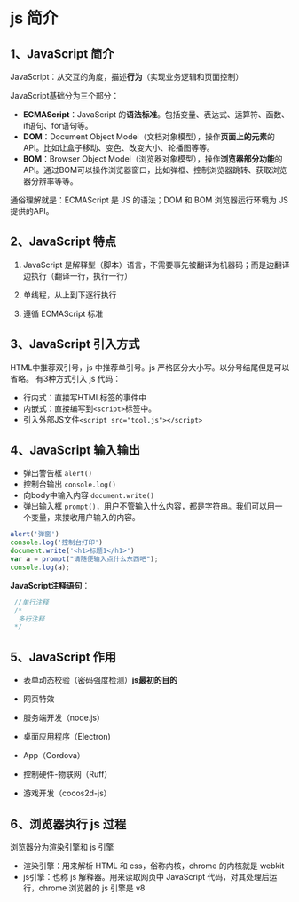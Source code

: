 # js 简介

## 1、JavaScript 简介

JavaScript：从交互的角度，描述**行为**（实现业务逻辑和页面控制）

JavaScript基础分为三个部分：

- **ECMAScript**：JavaScript 的**语法标准**。包括变量、表达式、运算符、函数、if语句、for语句等。
- **DOM**：Document Object Model（文档对象模型），操作**页面上的元素**的API。比如让盒子移动、变色、改变大小、轮播图等等。
- **BOM**：Browser Object Model（浏览器对象模型），操作**浏览器部分功能**的API。通过BOM可以操作浏览器窗口，比如弹框、控制浏览器跳转、获取浏览器分辨率等等。

通俗理解就是：ECMAScript 是 JS 的语法；DOM 和 BOM 浏览器运行环境为 JS提供的API。

## 2、JavaScript 特点

1. JavaScript 是解释型（脚本）语言，不需要事先被翻译为机器码；而是边翻译边执行（翻译一行，执行一行）

2. 单线程，从上到下逐行执行

3. 遵循 ECMAScript 标准

## 3、JavaScript 引入方式

HTML中推荐双引号，js 中推荐单引号。js 严格区分大小写。以分号结尾但是可以省略。
有3种方式引入 js 代码：

- 行内式：直接写HTML标签的事件中
- 内嵌式：直接编写到`<script>`标签中。
- 引入外部JS文件`<script src="tool.js"></script>`

## 4、JavaScript 输入输出

- 弹出警告框 `alert()`
- 控制台输出 `console.log()`
- 向body中输入内容 `document.write()`
- 弹出输入框 `prompt()`，用户不管输入什么内容，都是字符串。我们可以用一个变量，来接收用户输入的内容。

```js
alert('弹窗') 
console.log('控制台打印') 
document.write('<h1>标题1</h1>')
var a = prompt("请随便输入点什么东西吧");
console.log(a);
```

**JavaScript注释语句**：

```js
 //单行注释
 /*
  多行注释
 */
```

## 5、JavaScript 作用

- 表单动态校验（密码强度检测）**js最初的目的**

- 网页特效
- 服务端开发（node.js）
- 桌面应用程序（Electron)
- App（Cordova）
- 控制硬件-物联网（Ruff）
- 游戏开发（cocos2d-js）

## 6、浏览器执行 js 过程

浏览器分为渲染引擎和 js 引擎

- 渲染引擎：用来解析 HTML 和 css，俗称内核，chrome 的内核就是 webkit
- js引擎：也称 js 解释器。用来读取网页中 JavaScript 代码，对其处理后运行，chrome 浏览器的 js 引擎是 v8
